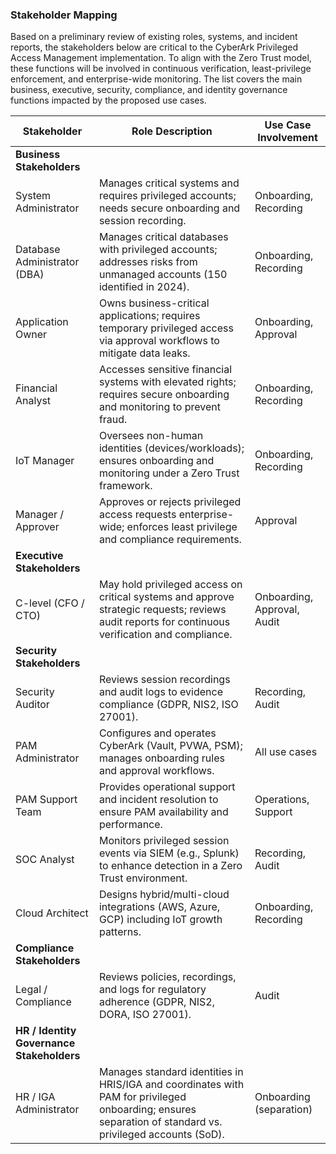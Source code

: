 ### Stakeholder Mapping

Based on a preliminary review of existing roles, systems, and incident reports, the stakeholders below are critical to the CyberArk Privileged Access Management implementation.
To align with the Zero Trust model, these functions will be involved in continuous verification, least-privilege enforcement, and enterprise-wide monitoring.
The list covers the main business, executive, security, compliance, and identity governance functions impacted by the proposed use cases.

| Stakeholder | Role Description | Use Case Involvement |
|---|---|---|
| **Business Stakeholders** |  |  |
| System Administrator | Manages critical systems and requires privileged accounts; needs secure onboarding and session recording. | Onboarding, Recording |
| Database Administrator (DBA) | Manages critical databases with privileged accounts; addresses risks from unmanaged accounts (150 identified in 2024). | Onboarding, Recording |
| Application Owner | Owns business-critical applications; requires temporary privileged access via approval workflows to mitigate data leaks. | Onboarding, Approval |
| Financial Analyst | Accesses sensitive financial systems with elevated rights; requires secure onboarding and monitoring to prevent fraud. | Onboarding, Recording |
| IoT Manager | Oversees non-human identities (devices/workloads); ensures onboarding and monitoring under a Zero Trust framework. | Onboarding, Recording |
| Manager / Approver | Approves or rejects privileged access requests enterprise-wide; enforces least privilege and compliance requirements. | Approval |
| **Executive Stakeholders** |  |  |
| C-level (CFO / CTO) | May hold privileged access on critical systems and approve strategic requests; reviews audit reports for continuous verification and compliance. | Onboarding, Approval, Audit |
| **Security Stakeholders** |  |  |
| Security Auditor | Reviews session recordings and audit logs to evidence compliance (GDPR, NIS2, ISO 27001). | Recording, Audit |
| PAM Administrator | Configures and operates CyberArk (Vault, PVWA, PSM); manages onboarding rules and approval workflows. | All use cases |
| PAM Support Team | Provides operational support and incident resolution to ensure PAM availability and performance. | Operations, Support |
| SOC Analyst | Monitors privileged session events via SIEM (e.g., Splunk) to enhance detection in a Zero Trust environment. | Recording, Audit |
| Cloud Architect | Designs hybrid/multi-cloud integrations (AWS, Azure, GCP) including IoT growth patterns. | Onboarding, Recording |
| **Compliance Stakeholders** |  |  |
| Legal / Compliance | Reviews policies, recordings, and logs for regulatory adherence (GDPR, NIS2, DORA, ISO 27001). | Audit |
| **HR / Identity Governance Stakeholders** |  |  |
| HR / IGA Administrator | Manages standard identities in HRIS/IGA and coordinates with PAM for privileged onboarding; ensures separation of standard vs. privileged accounts (SoD). | Onboarding (separation) |
